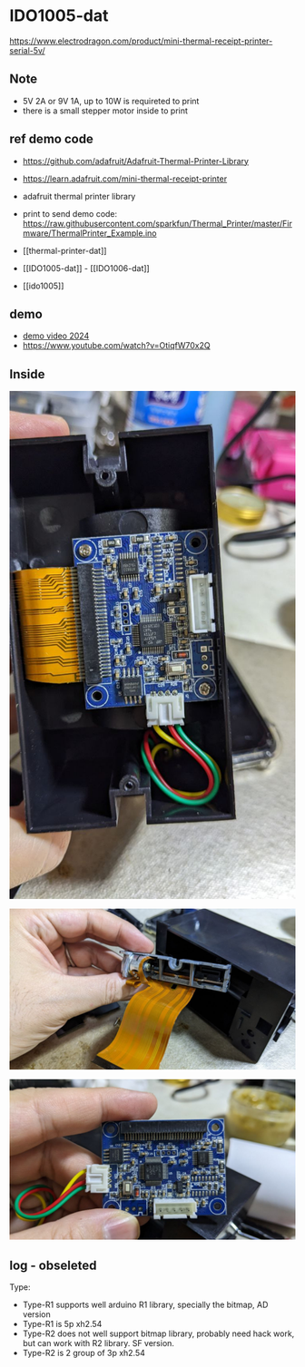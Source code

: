 
# IDO1005-dat

https://www.electrodragon.com/product/mini-thermal-receipt-printer-serial-5v/


## Note 

- 5V 2A or 9V 1A, up to 10W is requireted to print
- there is a small stepper motor inside to print


## ref demo code 

- https://github.com/adafruit/Adafruit-Thermal-Printer-Library
- https://learn.adafruit.com/mini-thermal-receipt-printer

- adafruit thermal printer library


- print to send demo code: https://raw.githubusercontent.com/sparkfun/Thermal_Printer/master/Firmware/ThermalPrinter_Example.ino


- [[thermal-printer-dat]] 

- [[IDO1005-dat]] - [[IDO1006-dat]]
  
- [[ido1005]] 




## demo 

- [demo video 2024](https://www.youtube.com/watch?v=Ar9Doc7Herk&ab_channel=Electrodragon)
- https://www.youtube.com/watch?v=OtiqfW70x2Q


## Inside 

![](2024-03-18-15-20-25.png)

![](2024-03-18-15-19-57.png)

![](2024-03-18-15-20-05.png)

## log - obseleted 

Type:
- Type-R1 supports well arduino R1 library, specially the bitmap, AD version
- Type-R1 is 5p xh2.54
- Type-R2 does not well support bitmap library, probably need hack work, but can work with R2 library. SF version.
- Type-R2 is 2 group of 3p xh2.54